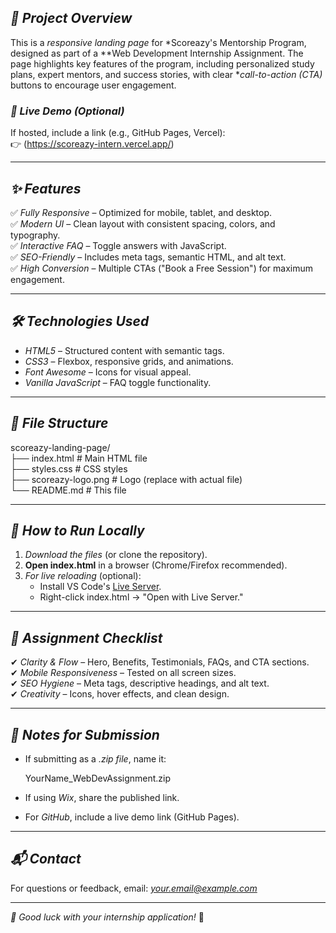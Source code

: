 ## *📌 Project Overview*  
This is a *responsive landing page* for *Scoreazy's Mentorship Program, designed as part of a **Web Development Internship Assignment. The page highlights key features of the program, including personalized study plans, expert mentors, and success stories, with clear **call-to-action (CTA)* buttons to encourage user engagement.  

### *🔗 Live Demo (Optional)*  
If hosted, include a link (e.g., GitHub Pages, Vercel):  
👉 (https://scoreazy-intern.vercel.app/)  

---

## *✨ Features*  
✅ *Fully Responsive* – Optimized for mobile, tablet, and desktop.  
✅ *Modern UI* – Clean layout with consistent spacing, colors, and typography.  
✅ *Interactive FAQ* – Toggle answers with JavaScript.  
✅ *SEO-Friendly* – Includes meta tags, semantic HTML, and alt text.  
✅ *High Conversion* – Multiple CTAs ("Book a Free Session") for maximum engagement.  

---

## *🛠 Technologies Used*  
- *HTML5* – Structured content with semantic tags.  
- *CSS3* – Flexbox, responsive grids, and animations.  
- *Font Awesome* – Icons for visual appeal.  
- *Vanilla JavaScript* – FAQ toggle functionality.  

---

## *📂 File Structure*  

scoreazy-landing-page/  
├── index.html          # Main HTML file  
├── styles.css          # CSS styles  
├── scoreazy-logo.png   # Logo (replace with actual file)  
└── README.md           # This file  


---

## *🚀 How to Run Locally*  
1. *Download the files* (or clone the repository).  
2. **Open index.html** in a browser (Chrome/Firefox recommended).  
3. *For live reloading* (optional):  
   - Install VS Code's [Live Server](https://marketplace.visualstudio.com/items?itemName=ritwickdey.LiveServer).  
   - Right-click index.html → "Open with Live Server."  

---

## *🎯 Assignment Checklist*  
✔ *Clarity & Flow* – Hero, Benefits, Testimonials, FAQs, and CTA sections.  
✔ *Mobile Responsiveness* – Tested on all screen sizes.  
✔ *SEO Hygiene* – Meta tags, descriptive headings, and alt text.  
✔ *Creativity* – Icons, hover effects, and clean design.  

---

## *📝 Notes for Submission*  
- If submitting as a *.zip file*, name it:  
    
  YourName_WebDevAssignment.zip  
    
- If using *Wix*, share the published link.  
- For *GitHub*, include a live demo link (GitHub Pages).  

---

## *📬 Contact*  
For questions or feedback, email: *your.email@example.com*  

--- 

*🌟 Good luck with your internship application!* 🚀  
